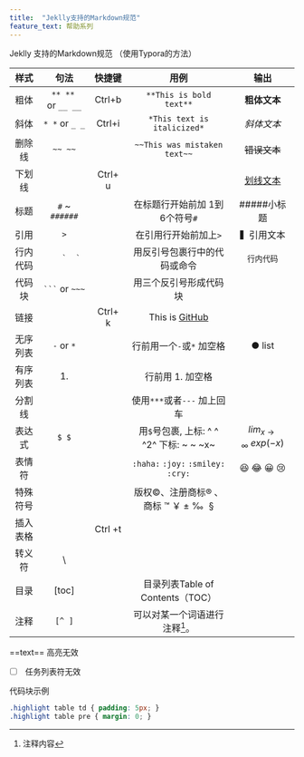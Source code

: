 ```yaml
---
title:  "Jeklly支持的Markdown规范"
feature_text: 帮助系列
---
```


Jeklly 支持的Markdown规范 （使用Typora的方法）

|  样式  |         句法          |   快捷键   |                    用例                    |               输出               |
| :--: | :-----------------: | :-----: | :--------------------------------------: | :----------------------------: |
|  粗体  | `** **`  or `__ __` | Ctrl+b  |         `**This is bold text**`          |            **粗体文本**            |
|  斜体  |   `* *` or `_ _`    | Ctrl+i  |       `*This text is italicized*`        |             *斜体文本*             |
| 删除线  |       `~~ ~~`       |         |       `~~This was mistaken text~~`       |            ~~错误文本~~            |
| 下划线  |                     | Ctrl+ u |                                          |          <u>划线文本</u>           |
|  标题  |   `#` ~ `######`    |         |            在标题行开始前加 1到6个符号`#`            |            #####小标题            |
|  引用  |         `>`         |         |               在引用行开始前加上`>`               |             ▍引用文本              |
| 行内代码 |    ``    `  ` ``    |         |              用反引号包裹行中的代码或命令              |             `行内代码`             |
| 代码块  | ` ``` ` or ` ~~~ `  |         |               用三个反引号形成代码块                |                                |
|  链接  |                     | Ctrl+ k | This is [GitHub](https://pages.github.com/) |                                |
| 无序列表 |    `-`  or  `*`     |         |            行前用一个`-`或`*`  加空格             |             ● list             |
| 有序列表 |         1.          |         |                行前用 1. 加空格                |                                |
| 分割线  |                     |         |           使用`***`或者`---`  加上回车           |                                |
| 表达式  |        `$ $`        |         | 用`$`号包裹, 上标: ^ ^    ^2^    下标:  ~ ~     ~x~ | $lim_{x \to \infty} \ exp(-x)$ |
| 表情符  |                     |         |   `:haha:` `:joy:` `:smiley:`  `:cry:`   |         😆 😂 😀 :cry:         |
| 特殊符号 |                     |         |      版权©、注册商标® 、商标 ™   ￥  ±  ‰   §       |                                |
| 插入表格 |                     | Ctrl +t |                                          |                                |
| 转义符  |          \          |         |                                          |                                |
|  目录  |        [toc]        |         |        目录列表Table of Contents（TOC）        |                                |
|  注释  |       `[^ ]`        |         |           可以对某一个词语进行注释[^zzz]。            |                                |

[^zzz]: 注释内容

 ==text==        高亮无效                 

- [ ] ​        任务列表符无效  

代码块示例

```scss
.highlight table td { padding: 5px; }
.highlight table pre { margin: 0; }
```


